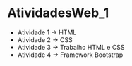 # AtividadesWeb_1

- Atividade 1 -> HTML
- Atividade 2 -> CSS
- Atividade 3 -> Trabalho HTML e CSS
- Atividade 4 -> Framework Bootstrap
